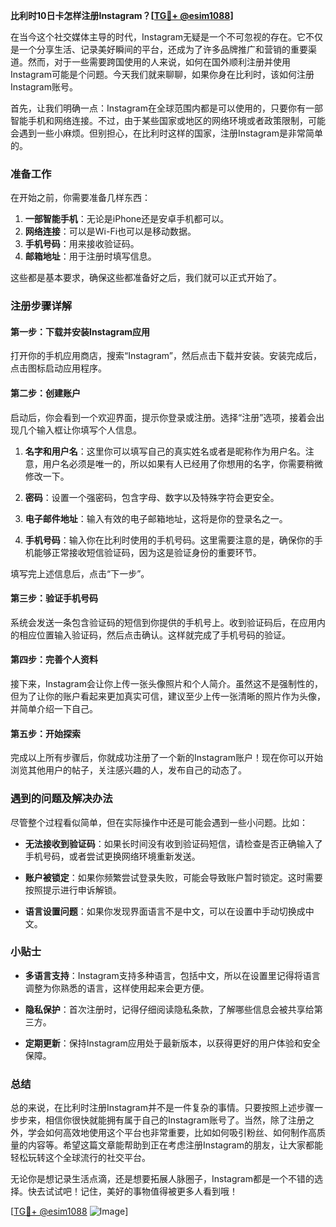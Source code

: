 **比利时10日卡怎样注册Instagram？[[TG💪+ @esim1088](https://t.me/s/esim1088)]**

在当今这个社交媒体主导的时代，Instagram无疑是一个不可忽视的存在。它不仅是一个分享生活、记录美好瞬间的平台，还成为了许多品牌推广和营销的重要渠道。然而，对于一些需要跨国使用的人来说，如何在国外顺利注册并使用Instagram可能是个问题。今天我们就来聊聊，如果你身在比利时，该如何注册Instagram账号。

首先，让我们明确一点：Instagram在全球范围内都是可以使用的，只要你有一部智能手机和网络连接。不过，由于某些国家或地区的网络环境或者政策限制，可能会遇到一些小麻烦。但别担心，在比利时这样的国家，注册Instagram是非常简单的。

### 准备工作

在开始之前，你需要准备几样东西：

1. **一部智能手机**：无论是iPhone还是安卓手机都可以。
2. **网络连接**：可以是Wi-Fi也可以是移动数据。
3. **手机号码**：用来接收验证码。
4. **邮箱地址**：用于注册时填写信息。

这些都是基本要求，确保这些都准备好之后，我们就可以正式开始了。

### 注册步骤详解

#### 第一步：下载并安装Instagram应用

打开你的手机应用商店，搜索“Instagram”，然后点击下载并安装。安装完成后，点击图标启动应用程序。

#### 第二步：创建账户

启动后，你会看到一个欢迎界面，提示你登录或注册。选择“注册”选项，接着会出现几个输入框让你填写个人信息。

1. **名字和用户名**：这里你可以填写自己的真实姓名或者是昵称作为用户名。注意，用户名必须是唯一的，所以如果有人已经用了你想用的名字，你需要稍微修改一下。
   
2. **密码**：设置一个强密码，包含字母、数字以及特殊字符会更安全。

3. **电子邮件地址**：输入有效的电子邮箱地址，这将是你的登录名之一。

4. **手机号码**：输入你在比利时使用的手机号码。这里需要注意的是，确保你的手机能够正常接收短信验证码，因为这是验证身份的重要环节。

填写完上述信息后，点击“下一步”。

#### 第三步：验证手机号码

系统会发送一条包含验证码的短信到你提供的手机号上。收到验证码后，在应用内的相应位置输入验证码，然后点击确认。这样就完成了手机号码的验证。

#### 第四步：完善个人资料

接下来，Instagram会让你上传一张头像照片和个人简介。虽然这不是强制性的，但为了让你的账户看起来更加真实可信，建议至少上传一张清晰的照片作为头像，并简单介绍一下自己。

#### 第五步：开始探索

完成以上所有步骤后，你就成功注册了一个新的Instagram账户！现在你可以开始浏览其他用户的帖子，关注感兴趣的人，发布自己的动态了。

### 遇到的问题及解决办法

尽管整个过程看似简单，但在实际操作中还是可能会遇到一些小问题。比如：

- **无法接收到验证码**：如果长时间没有收到验证码短信，请检查是否正确输入了手机号码，或者尝试更换网络环境重新发送。
  
- **账户被锁定**：如果你频繁尝试登录失败，可能会导致账户暂时锁定。这时需要按照提示进行申诉解锁。

- **语言设置问题**：如果你发现界面语言不是中文，可以在设置中手动切换成中文。

### 小贴士

- **多语言支持**：Instagram支持多种语言，包括中文，所以在设置里记得将语言调整为你熟悉的语言，这样使用起来会更方便。
  
- **隐私保护**：首次注册时，记得仔细阅读隐私条款，了解哪些信息会被共享给第三方。

- **定期更新**：保持Instagram应用处于最新版本，以获得更好的用户体验和安全保障。

### 总结

总的来说，在比利时注册Instagram并不是一件复杂的事情。只要按照上述步骤一步步来，相信你很快就能拥有属于自己的Instagram账号了。当然，除了注册之外，学会如何高效地使用这个平台也非常重要，比如如何吸引粉丝、如何制作高质量的内容等。希望这篇文章能帮助到正在考虑注册Instagram的朋友，让大家都能轻松玩转这个全球流行的社交平台。

无论你是想记录生活点滴，还是想要拓展人脉圈子，Instagram都是一个不错的选择。快去试试吧！记住，美好的事物值得被更多人看到哦！

[[TG💪+ @esim1088](https://t.me/s/esim1088) ![Image](https://i.postimg.cc/4NQfJmqS/Snipaste-2025-05-13-00-14-12.png)]